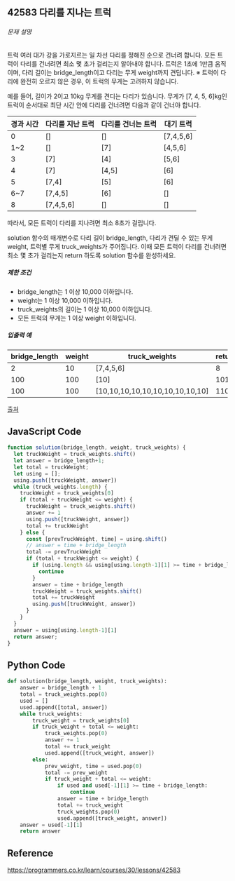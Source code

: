 ## 42583 다리를 지나는 트럭

###### 문제 설명

트럭 여러 대가 강을 가로지르는 일 차선 다리를 정해진 순으로 건너려 합니다. 모든 트럭이 다리를 건너려면 최소 몇 초가 걸리는지 알아내야 합니다. 트럭은 1초에 1만큼 움직이며, 다리 길이는 bridge_length이고 다리는 무게 weight까지 견딥니다.
※ 트럭이 다리에 완전히 오르지 않은 경우, 이 트럭의 무게는 고려하지 않습니다.

예를 들어, 길이가 2이고 10kg 무게를 견디는 다리가 있습니다. 무게가 [7, 4, 5, 6]kg인 트럭이 순서대로 최단 시간 안에 다리를 건너려면 다음과 같이 건너야 합니다.

| 경과 시간 | 다리를 지난 트럭 | 다리를 건너는 트럭 | 대기 트럭 |
| --------- | ---------------- | ------------------ | --------- |
| 0         | []               | []                 | [7,4,5,6] |
| 1~2       | []               | [7]                | [4,5,6]   |
| 3         | [7]              | [4]                | [5,6]     |
| 4         | [7]              | [4,5]              | [6]       |
| 5         | [7,4]            | [5]                | [6]       |
| 6~7       | [7,4,5]          | [6]                | []        |
| 8         | [7,4,5,6]        | []                 | []        |

따라서, 모든 트럭이 다리를 지나려면 최소 8초가 걸립니다.

solution 함수의 매개변수로 다리 길이 bridge_length, 다리가 견딜 수 있는 무게 weight, 트럭별 무게 truck_weights가 주어집니다. 이때 모든 트럭이 다리를 건너려면 최소 몇 초가 걸리는지 return 하도록 solution 함수를 완성하세요.

##### 제한 조건

- bridge_length는 1 이상 10,000 이하입니다.
- weight는 1 이상 10,000 이하입니다.
- truck_weights의 길이는 1 이상 10,000 이하입니다.
- 모든 트럭의 무게는 1 이상 weight 이하입니다.

##### 입출력 예

| bridge_length | weight | truck_weights                   | return |
| ------------- | ------ | ------------------------------- | ------ |
| 2             | 10     | [7,4,5,6]                       | 8      |
| 100           | 100    | [10]                            | 101    |
| 100           | 100    | [10,10,10,10,10,10,10,10,10,10] | 110    |

[출처](http://icpckorea.org/2016/ONLINE/problem.pdf)



## JavaScript Code

```javascript
function solution(bridge_length, weight, truck_weights) {
  let truckWeight = truck_weights.shift()
  let answer = bridge_length+1;
  let total = truckWeight;
  let using = [];
  using.push([truckWeight, answer])
  while (truck_weights.length) {
    truckWeight = truck_weights[0]
    if (total + truckWeight <= weight) {
      truckWeight = truck_weights.shift()
      answer += 1
      using.push([truckWeight, answer])
      total += truckWeight
    } else {
      const [prevTruckWeight, time] = using.shift()
      // answer = time + bridge_length
      total -= prevTruckWeight
      if (total + truckWeight <= weight) {
        if (using.length && using[using.length-1][1] >= time + bridge_length) {
          continue
        }
        answer = time + bridge_length
        truckWeight = truck_weights.shift()
        total += truckWeight
        using.push([truckWeight, answer])
      }
    }
  }
  answer = using[using.length-1][1]
  return answer;
}
```



## Python Code

```python
def solution(bridge_length, weight, truck_weights):
    answer = bridge_length + 1
    total = truck_weights.pop(0)
    used = []
    used.append([total, answer])
    while truck_weights:
        truck_weight = truck_weights[0]
        if truck_weight + total <= weight:
            truck_weights.pop(0)
            answer += 1
            total += truck_weight
            used.append([truck_weight, answer])
        else:
            prev_weight, time = used.pop(0)
            total -= prev_weight
            if truck_weight + total <= weight:
                if used and used[-1][1] >= time + bridge_length:
                    continue
                answer = time + bridge_length
                total += truck_weight
                truck_weights.pop(0)
                used.append([truck_weight, answer])
    answer = used[-1][1]
    return answer
```







## Reference

https://programmers.co.kr/learn/courses/30/lessons/42583